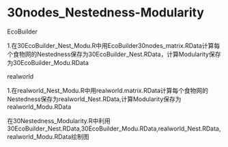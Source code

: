 # 30nodes_Nestedness-Modularity

EcoBuilder

1.在30EcoBuilder_Nest_Modu.R中用EcoBuilder30nodes_matrix.RData计算每个食物网的Nestedness保存为30EcoBuilder_Nest.RData，计算Modularity保存为30EcoBuilder_Modu.RData


realworld

1.在realworld_Nest_Modu.R中用realworld.matrix.RData计算每个食物网的Nestedness保存为realworld_Nest.RData,计算Modularity保存为realworld_Modu.RData


在30Nestedness_Modularity.R中利用30EcoBuilder_Nest.RData,30EcoBuilder_Modu.RData,realworld_Nest.RData,realworld_Modu.RData绘制图
